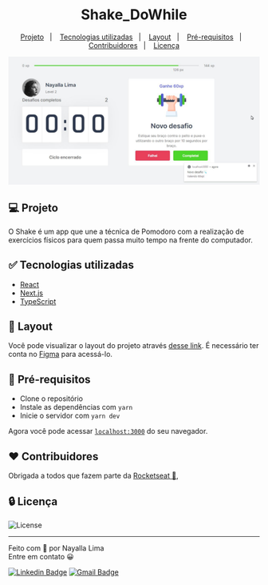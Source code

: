 <h1 align="center"> Shake_DoWhile</h1>

<p align="center">  
  <a href="#-projeto">Projeto</a>&nbsp;&nbsp;&nbsp;|&nbsp;&nbsp;&nbsp;
  <a href="#-tecnologias-utilizadas">Tecnologias utilizadas</a>&nbsp;&nbsp;&nbsp;|&nbsp;&nbsp;&nbsp;
  <a href="#-layout">Layout</a>&nbsp;&nbsp;&nbsp;|&nbsp;&nbsp;&nbsp;
  <a href="#-pré-requisitos">Pré-requisitos</a>&nbsp;&nbsp;&nbsp;|&nbsp;&nbsp;&nbsp;
  <a href="#%EF%B8%8F-contribuidores">Contribuidores</a>&nbsp;&nbsp;&nbsp;|&nbsp;&nbsp;&nbsp;
  <a href="#-licença">Licença</a>
</p>

![](./pictures/MoveIt.jpg)

## 💻 Projeto

O Shake é um app que une a técnica de Pomodoro com a realização de exercícios físicos para quem passa muito tempo na frente do computador.


## ✅ Tecnologias utilizadas


- [React](https://reactjs.org)
- [Next.js](https://nextjs.org/)
- [TypeScript](https://www.typescriptlang.org/)

## 🔖 Layout

Você pode visualizar o layout do projeto através [desse link](https://www.figma.com/file/ge20pu3ofMOKoliUyKx1Nl/Move.it-1.0). É necessário ter conta no [Figma](http://figma.com/) para acessá-lo.

## 📎 Pré-requisitos

- Clone o repositório
- Instale as dependências com `yarn`
- Inicie o servidor com `yarn dev`

Agora você pode acessar [`localhost:3000`](http://localhost:3000) do seu navegador.

## ♥️ Contribuidores 
<p> Obrigada a todos que fazem parte da <a href="http://campinas.tech/campinas-tech-talents/">Rocketseat 🚀</a>, </p>

## 🔒 Licença

<a>	<img alt="License" src="https://img.shields.io/badge/license-MIT-brightgreen"> </a>

---

Feito com 💜️ por Nayalla Lima
<br />
Entre em contato 😀 

[![Linkedin Badge](https://img.shields.io/badge/-NayallaLima-blue?style=flat-square&logo=Linkedin&logoColor=white&link=https://www.linkedin.com/in/nayalla-lima//)](https://www.linkedin.com/in/nayalla-lima/)
[![Gmail Badge](https://img.shields.io/badge/-nayallaml@gmail.com-c14438?style=flat-square&logo=Gmail&logoColor=white&link=mailto:nayallaml@gmail.com)](mailto:nayallaml@gmail.com)